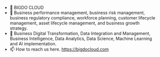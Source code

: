 - 👋 BIGDO CLOUD
- 👀 Business performance management, business risk management, business regulatory compliance, workforce planning, customer lifecycle management, asset lifecycle management, and business growth strategy.
- 👀 Business Digital Transformation, Data Integration and Management, Business Intelligence, Data Analytics, Data Science, Machine Learning and AI implementation.
- 📫 How to reach us here. https://bigdocloud.com

<!---
bigdocloud/bigdocloud is a ✨ special ✨ repository because its `README.md` (this file) appears on your GitHub profile.
You can click the Preview link to take a look at your changes.
--->
